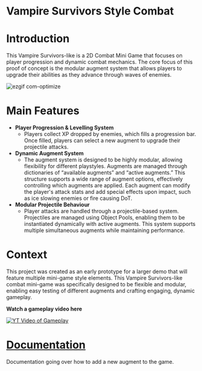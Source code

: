 # Vampire Survivors Style Combat

# Introduction
This Vampire Survivors-like is a 2D Combat Mini Game that focuses on player progression and dynamic combat mechanics. The core focus of this proof of concept is the modular augment system that allows players to upgrade their abilities as they advance through waves of enemies.

![ezgif com-optimize](https://github.com/user-attachments/assets/40e9aa3a-20a4-45b7-8137-e591119ec827)

# Main Features
- **Player Progression & Levelling System**
  - Players collect XP dropped by enemies, which fills a progression bar. Once filled, players can select a new augment to upgrade their projectile attacks.
- **Dynamic Augment System**
  - The augment system is designed to be highly modular, allowing flexibility for different playstyles. Augments are managed through dictionaries of “available augments” and “active augments.” This structure supports a wide range of augment options, effectively controlling which augments are applied. Each augment can modify the player's attack stats and add special effects upon impact, such as ice slowing enemies or fire causing DoT.
- **Modular Projectile Behaviour**
  - Player attacks are handled through a projectile-based system. Projectiles are managed using Object Pools, enabling them to be instantiated dynamically with active augments. This system supports multiple simultaneous augments while maintaining performance.


# Context

This project was created as an early prototype for a larger demo that will feature multiple mini-game style elements. This Vampire Survivors-like combat mini-game was specifically designed to be flexible and modular, enabling easy testing of different augments and crafting engaging, dynamic gameplay.

**Watch a gameplay video here**

[![YT Video of Gameplay](https://img.youtube.com/vi/oYRa3RxCzcY/0.jpg)](https://www.youtube.com/watch?v=oYRa3RxCzcY)

# [Documentation](https://docs.google.com/document/d/1wp5byKj90SKrG8_BhgHMYuFO_uBuvTmnu_3Y6dbmXUM/edit?usp=sharing)
Documentation going over how to add a new augment to the game.
